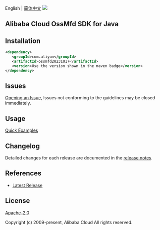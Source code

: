 English | [简体中文](README-CN.md)
![](https://aliyunsdk-pages.alicdn.com/icons/AlibabaCloud.svg)

## Alibaba Cloud OssMfd SDK for Java

## Installation

```xml
<dependency>
   <groupId>com.aliyun</groupId>
   <artifactId>ossmfd20231017</artifactId>
   <version>Use the version shown in the maven badge</version>
</dependency>
```

## Issues
[Opening an Issue](https://github.com/aliyun/alibabacloud-java-sdk/issues/new), Issues not conforming to the guidelines may be closed immediately.

## Usage
[Quick Examples](https://github.com/aliyun/alibabacloud-java-sdk/blob/master/docs/0-Examples-EN.md#quick-examples)

## Changelog
Detailed changes for each release are documented in the [release notes](./ChangeLog.txt).

## References
* [Latest Release](https://github.com/aliyun/alibabacloud-java-sdk/)

## License
[Apache-2.0](http://www.apache.org/licenses/LICENSE-2.0)

Copyright (c) 2009-present, Alibaba Cloud All rights reserved.